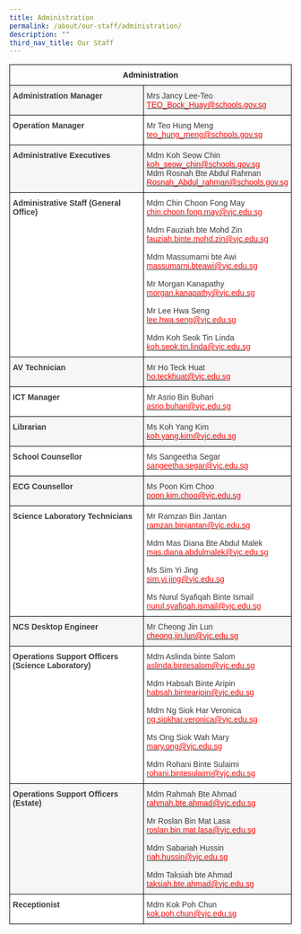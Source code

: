 ```yaml
---
title: Administration
permalink: /about/our-staff/administration/
description: ""
third_nav_title: Our Staff
---
```


<style type="text/css">
.tg  {border-collapse:collapse;border-spacing:0;}
.tg td{border-color:black;border-style:solid;border-width:1px;font-family:Arial, sans-serif;font-size:14px;
  overflow:hidden;padding:10px 5px;word-break:normal;}
.tg th{border-color:black;border-style:solid;border-width:1px;font-family:Arial, sans-serif;font-size:14px;
  font-weight:normal;overflow:hidden;padding:10px 5px;word-break:normal;}
.tg .tg-dox4{background-color:#FFF;color:#3A3A3A;text-align:left;vertical-align:top}
.tg .tg-baqh{text-align:center;vertical-align:top}
.tg .tg-h3gn{background-color:#F5F6F5;color:#3A3A3A;font-weight:bold;text-align:left;vertical-align:top}
.tg .tg-2k4o{background-color:#F5F6F5;color:#3A3A3A;text-align:left;vertical-align:top}
.tg .tg-c1uv{background-color:#FFF;color:#3A3A3A;font-weight:bold;text-align:left;vertical-align:top}
</style>
<table class="tg">
<thead>
  <tr>
    <th class="tg-baqh" colspan="2"><span style="font-weight:bold">Administration</span></th>
  </tr>
</thead>
<tbody>
  <tr>
    <td class="tg-h3gn"><span style="font-weight:bold;font-style:inherit">Administration Manager</span></td>
    <td class="tg-2k4o"><span style="font-weight:inherit;font-style:inherit">Mrs Jancy Lee-Teo</span><br><a href="mailto:TEO_Bock_Huay@schools.gov.sg"><span style="font-weight:inherit;font-style:inherit;text-decoration:none;color:#FF0202;background-color:transparent">TEO_Bock_Huay@schools.gov.sg</span></a></td>
  </tr>
  <tr>
    <td class="tg-c1uv"><span style="font-weight:bold;font-style:inherit">Operation Manager</span></td>
    <td class="tg-dox4"><span style="font-weight:inherit;font-style:inherit">Mr Teo Hung Meng</span><br><a href="mailto:teo_hung_meng@schools.gov.sg"><span style="font-weight:inherit;font-style:inherit;text-decoration:none;color:#FF0202;background-color:transparent">teo_hung_meng@schools.gov.sg</span></a></td>
  </tr>
  <tr>
    <td class="tg-h3gn"><span style="font-weight:bold;font-style:inherit">Administrative Executives</span></td>
    <td class="tg-2k4o"><span style="font-weight:inherit;font-style:inherit">Mdm Koh Seow Chin</span><br><a href="mailto:koh_seow_chin@schools.gov.sg"><span style="font-weight:inherit;font-style:inherit;text-decoration:none;color:#FF0202;background-color:transparent">koh_seow_chin@schools.gov.sg</span></a><br><span style="font-weight:inherit;font-style:inherit">Mdm Rosnah Bte Abdul Rahman</span><br><a href="mailto:Rosnah_Abdul_rahman@schools.gov.sg"><span style="font-weight:inherit;font-style:inherit;text-decoration:none;color:#FF0202;background-color:transparent">Rosnah_Abdul_rahman@schools.gov.sg</span></a></td>
  </tr>
  <tr>
    <td class="tg-c1uv"><span style="font-weight:bold;font-style:inherit">Administrative Staff (General Office)</span></td>
    <td class="tg-dox4"><span style="font-weight:inherit;font-style:inherit">Mdm Chin Choon Fong May</span><br><a href="mailto:chin.choon.fong.may@vjc.edu.sg" target="_blank" rel="noopener noreferrer"><span style="font-weight:inherit;font-style:inherit;text-decoration:none;color:#FF0202;background-color:transparent">chin.choon.fong.may@vjc.edu.sg</span></a><br><br><span style="font-weight:inherit;font-style:inherit">Mdm Fauziah bte Mohd Zin</span><br><a href="mailto:fauziah.binte.mohd.zin@vjc.edu.sg" target="_blank" rel="noopener noreferrer"><span style="font-weight:inherit;font-style:inherit;text-decoration:none;color:#FF0202;background-color:transparent">fauziah.binte.mohd.zin@vjc.edu.sg</span></a><br><br><span style="font-weight:inherit;font-style:inherit">Mdm Massumarni bte Awi</span><br><a href="mailto:massumarni.bteawi@vjc.edu.sg" target="_blank" rel="noopener noreferrer"><span style="font-weight:inherit;font-style:inherit;text-decoration:none;color:#FF0202;background-color:transparent">massumarni.bteawi@vjc.edu.sg</span></a><br><br><span style="font-weight:inherit;font-style:inherit">Mr Morgan Kanapathy</span><br><a href="mailto:morgan.kanapathy@vjc.edu.sg" target="_blank" rel="noopener noreferrer"><span style="font-weight:inherit;font-style:inherit;text-decoration:none;color:#FF0202;background-color:transparent">morgan.kanapathy@vjc.edu.sg</span></a><br><br><span style="font-weight:inherit;font-style:inherit">Mr Lee Hwa Seng</span><br><a href="mailto:lee.hwa.seng@vjc.edu.sg" target="_blank" rel="noopener noreferrer"><span style="font-weight:inherit;font-style:inherit;text-decoration:none;color:#FF0202;background-color:transparent">lee.hwa.seng@vjc.edu.sg</span></a><br><br><span style="font-weight:inherit;font-style:inherit">Mdm Koh Seok Tin Linda</span><br><a href="mailto:koh.seok.tin.linda@vjc.edu.sg" target="_blank" rel="noopener noreferrer"><span style="font-weight:inherit;font-style:inherit;text-decoration:none;color:#FF0202;background-color:transparent">koh.seok.tin.linda@vjc.edu.sg</span></a></td>
  </tr>
  <tr>
    <td class="tg-h3gn"><span style="font-weight:bold;font-style:inherit">AV Technician</span></td>
    <td class="tg-2k4o"><span style="font-weight:inherit;font-style:inherit">Mr Ho Teck Huat</span><br><a href="mailto:ho.teckhuat@vjc.edu.sg"><span style="font-weight:inherit;font-style:inherit;text-decoration:none;color:#FF0202;background-color:transparent">ho.teckhuat@vjc.edu.sg</span></a></td>
  </tr>
  <tr>
    <td class="tg-c1uv"><span style="font-weight:bold;font-style:inherit">ICT Manager</span></td>
    <td class="tg-dox4"><span style="font-weight:inherit;font-style:inherit">Mr Asrio Bin Buhari</span><br><a href="mailto:asrio.buhari@vjc.edu.sg"><span style="font-weight:inherit;font-style:inherit;text-decoration:none;color:#FF0202;background-color:transparent">asrio.buhari@vjc.edu.sg</span></a></td>
  </tr>
  <tr>
    <td class="tg-h3gn"><span style="font-weight:bold;font-style:inherit">Librarian</span></td>
    <td class="tg-2k4o"><span style="font-weight:inherit;font-style:inherit">Ms Koh Yang Kim</span><br><a href="mailto:koh.yang.kim@vjc.edu.sg"><span style="font-weight:inherit;font-style:inherit;text-decoration:none;color:#FF0202;background-color:transparent">koh.yang.kim@vjc.edu.sg</span></a></td>
  </tr>
  <tr>
    <td class="tg-c1uv"><span style="font-weight:bold;font-style:inherit">School Counsellor</span></td>
    <td class="tg-dox4"><span style="font-weight:inherit;font-style:inherit">Ms Sangeetha Segar</span><br><a href="mailto:sangeetha.segar@vjc.edu.sg"><span style="font-weight:inherit;font-style:inherit;text-decoration:none;color:#FF0202;background-color:transparent">sangeetha.segar@vjc.edu.sg</span></a></td>
  </tr>
  <tr>
    <td class="tg-h3gn"><span style="font-weight:bold;font-style:inherit">ECG Counsellor</span></td>
    <td class="tg-2k4o"><span style="font-weight:inherit;font-style:inherit">Ms</span> <span style="font-weight:inherit;font-style:inherit">Poon Kim Choo</span><br><a href="mailto:poon.kim.choo@vjc.edu.sg"><span style="font-weight:inherit;font-style:inherit;text-decoration:none;color:#FF0202;background-color:transparent">poon.kim.choo@vjc.edu.sg</span></a><br></td>
  </tr>
  <tr>
    <td class="tg-c1uv"><span style="font-weight:bold;font-style:inherit">Science Laboratory Technicians</span></td>
    <td class="tg-dox4"><span style="font-weight:inherit;font-style:inherit">Mr Ramzan Bin Jantan</span><br><a href="mailto:ramzan.binjantan@vjc.edu.sg" target="_blank" rel="noopener noreferrer"><span style="font-weight:inherit;font-style:inherit;text-decoration:none;color:#FF0202;background-color:transparent">ramzan.binjantan@vjc.edu.sg</span></a><br><br><span style="font-weight:inherit;font-style:inherit">Mdm Mas Diana Bte Abdul Malek</span><br><a href="mailto:mas.diana.abdulmalek@vjc.edu.sg" target="_blank" rel="noopener noreferrer"><span style="font-weight:inherit;font-style:inherit;text-decoration:none;color:#FF0202;background-color:transparent">mas.diana.abdulmalek@vjc.edu.sg</span></a><br><br><span style="font-weight:inherit;font-style:inherit">Ms Sim Yi Jing</span><br><a href="mailto:sim.yi.jing@vjc.edu.sg" target="_blank" rel="noopener noreferrer"><span style="font-weight:inherit;font-style:inherit;text-decoration:none;color:#FF0202;background-color:transparent">sim.yi.jing@vjc.edu.sg</span></a><br><br><span style="font-weight:inherit;font-style:inherit">Ms Nurul Syafiqah Binte Ismail</span><br><a href="mailto:nurul.syafiqah.ismail@vjc.edu.sg" target="_blank" rel="noopener noreferrer"><span style="font-weight:inherit;font-style:inherit;text-decoration:none;color:#FF0202;background-color:transparent">nurul.syafiqah.ismail@vjc.edu.sg</span></a></td>
  </tr>
  <tr>
    <td class="tg-h3gn"><span style="font-weight:bold;font-style:inherit">NCS Desktop Engineer</span></td>
    <td class="tg-2k4o"><span style="font-weight:inherit;font-style:inherit">Mr Cheong Jin Lun</span><br><a href="mailto:cheong.jin.lun@vjc.edu.sg"><span style="font-weight:inherit;font-style:inherit;text-decoration:none;color:#FF0202;background-color:transparent">cheong.jin.lun@vjc.edu.sg</span></a></td>
  </tr>
  <tr>
    <td class="tg-c1uv"><span style="font-weight:700">Operations Support Officers (Science Laboratory)</span></td>
    <td class="tg-dox4"><span style="font-weight:inherit;font-style:inherit">Mdm Aslinda binte Salom</span><br><a href="mailto:aslinda.bintesalom@vjc.edu.sg" target="_blank" rel="noopener noreferrer"><span style="font-weight:inherit;font-style:inherit;text-decoration:none;color:#FF0202;background-color:transparent">aslinda.bintesalom@vjc.edu.sg</span></a><br><br><span style="font-weight:inherit;font-style:inherit">Mdm Habsah Binte Aripin</span><br><a href="mailto:habsah.bintearipin@vjc.edu.sg" target="_blank" rel="noopener noreferrer"><span style="font-weight:inherit;font-style:inherit;text-decoration:none;color:#FF0202;background-color:transparent">habsah.bintearipin@vjc.edu.sg</span></a><br><br><span style="font-weight:inherit;font-style:inherit">Mdm Ng Siok Har Veronica</span><br><a href="mailto:ng.siokhar.veronica@vjc.edu.sg" target="_blank" rel="noopener noreferrer"><span style="font-weight:inherit;font-style:inherit;text-decoration:none;color:#FF0202;background-color:transparent">ng.siokhar.veronica@vjc.edu.sg</span></a><br><br><span style="font-weight:inherit;font-style:inherit">Ms Ong Siok Wah Mary</span><br><a href="mailto:mary.ong@vjc.edu.sg" target="_blank" rel="noopener noreferrer"><span style="font-weight:inherit;font-style:inherit;text-decoration:none;color:#FF0202;background-color:transparent">mary.ong@vjc.edu.sg</span></a><br><br><span style="font-weight:inherit;font-style:inherit">Mdm Rohani Binte Sulaimi</span><br><a href="mailto:rohani.bintesulaimi@vjc.edu.sg" target="_blank" rel="noopener noreferrer"><span style="font-weight:inherit;font-style:inherit;text-decoration:none;color:#FF0202;background-color:transparent">rohani.bintesulaimi@vjc.edu.sg</span></a></td>
  </tr>
  <tr>
    <td class="tg-h3gn"><span style="font-weight:700">Operations Support Officers (Estate)</span></td>
    <td class="tg-2k4o"><span style="font-weight:inherit;font-style:inherit">Mdm Rahmah Bte Ahmad</span><br><a href="mailto:rahmah.bte.ahmad@vjc.edu.sg" target="_blank" rel="noopener noreferrer"><span style="font-weight:inherit;font-style:inherit;text-decoration:none;color:#FF0202;background-color:transparent">rahmah.bte.ahmad@vjc.edu.sg</span></a><br><br><span style="font-weight:inherit;font-style:inherit">Mr Roslan Bin Mat Lasa</span><br><a href="mailto:roslan.bin.mat.lasa@vjc.edu.sg" target="_blank" rel="noopener noreferrer"><span style="font-weight:inherit;font-style:inherit;text-decoration:none;color:#FF0202;background-color:transparent">roslan.bin.mat.lasa@vjc.edu.sg</span></a><br><br><span style="font-weight:inherit;font-style:inherit">Mdm Sabariah Hussin</span><br><a href="mailto:riah.hussin@vjc.edu.sg" target="_blank" rel="noopener noreferrer"><span style="font-weight:inherit;font-style:inherit;text-decoration:none;color:#FF0202;background-color:transparent">riah.hussin@vjc.edu.sg</span></a><br><br><span style="font-weight:inherit;font-style:inherit">Mdm Taksiah bte Ahmad</span><br><a href="mailto:taksiah.bte.ahmad@vjc.edu.sg" target="_blank" rel="noopener noreferrer"><span style="font-weight:inherit;font-style:inherit;text-decoration:none;color:#FF0202;background-color:transparent">taksiah.bte.ahmad@vjc.edu.sg</span></a></td>
  </tr>
  <tr>
    <td class="tg-c1uv"><span style="font-weight:700">Receptionist</span></td>
    <td class="tg-dox4"><span style="font-weight:inherit;font-style:inherit">Mdm Kok Poh Chun</span><br><a href="mailto:kok.poh.chun@vjc.edu.sg"><span style="font-weight:inherit;font-style:inherit;text-decoration:none;color:#FF0202;background-color:transparent">kok.poh.chun@vjc.edu.sg</span></a></td>
  </tr>
</tbody>
</table>
